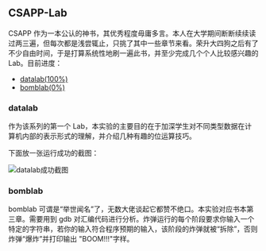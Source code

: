 ## CSAPP-Lab

CSAPP 作为一本公认的神书，其优秀程度毋庸多言。本人在大学期间断断续续读过两三遍，但每次都是浅尝辄止，只挑了其中一些章节来看。荣升大四狗之后有了不少自由时间，于是打算系统性地刷一遍此书，并至少完成几个个人比较感兴趣的 Lab。目前进度：

- [datalab(100%)](#datalab)
- [bomblab(0%)](#bomblab)

### datalab

作为该系列的第一个 Lab，本实验的主要目的在于加深学生对不同类型数据在计算机内部的表示形式的理解，并介绍几种有趣的位运算技巧。

下面放一张运行成功的截图：

![datalab成功截图](https://i.loli.net/2021/01/23/8Rx2Um9iSztdyF3.png)

### bomblab

bomblab 可谓是“举世闻名”了，无数大佬谈起它都赞不绝口。本实验对应书本第三章。需要用到 gdb 对汇编代码进行分析。炸弹运行的每个阶段要求你输入一个特定的字符串，若你的输入符合程序预期的输入，该阶段的炸弹就被“拆除”，否则炸弹“爆炸”并打印输出 "BOOM!!!"字样。
